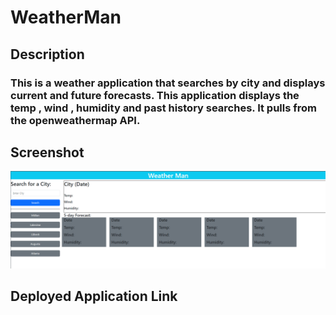 # WeatherMan

## Description
### This is a weather application that searches by city and displays current and future forecasts. This application displays the temp , wind , humidity and past history searches. It pulls from the openweathermap API. 

## Screenshot
![Screenshot of the WeatherMan](./Assets/pictures/WeatherMan.png)

## Deployed Application Link
### 